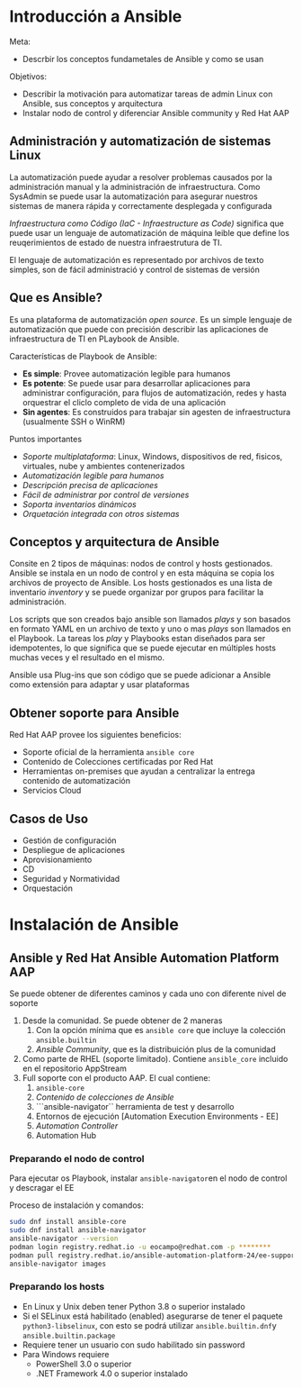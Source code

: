 # Introducción a Ansible

Meta: 
- Descrbir los conceptos fundametales de Ansible y como se usan

Objetivos:
- Describir la motivación para automatizar tareas de admin Linux con Ansible, sus conceptos y arquitectura
- Instalar nodo de control y diferenciar Ansible community y Red Hat AAP

## Administración y automatización de sistemas Linux

La automatización puede ayudar a resolver problemas causados por la administración manual y la administración de infraestructura. Como SysAdmin se puede usar la automatización para asegurar nuestros sistemas de manera rápida y correctamente desplegada y configurada

*Infraestructura como Código (IaC - Infraestructure as Code)* significa que puede usar un lenguaje de automatización de máquina leible que define los reuqerimientos de estado de nuestra infraestrutura de TI.

El lenguaje de automatización es representado por archivos de texto simples, son de fácil administració y control de sistemas de versión

## Que es Ansible?

Es una plataforma de automatización _open source_. Es un simple lenguaje de automatización que puede con precisión describir las aplicaciones de infraestructura de TI en PLaybook de Ansible.

Características de Playbook de Ansible:

- **Es simple**: Provee automatización legible para humanos
- **Es potente**: Se puede usar para desarrollar aplicaciones para administrar configuración, para flujos de automatización, redes y hasta orquestrar el cliclo completo de vida de una aplicación
- **Sin agentes**: Es construidos para trabajar sin agesten de infraestructura (usualmente SSH o WinRM)

Puntos importantes
- *Soporte multiplataforma*: Linux, Windows, dispositivos de red, fisicos, virtuales, nube y ambientes contenerizados
- *Automatización legible para humanos*
- *Descripción precisa de aplicaciones*
- *Fácil de administrar por control de versiones*
- *Soporta inventarios dinámicos*
- *Orquetación integrada con otros sistemas*

## Conceptos y arquitectura de Ansible

Consite en 2 tipos de máquinas: nodos de control y hosts gestionados. Ansible se instala en un nodo de control y en esta máquina se copia  los archivos de proyecto de Ansible. Los hosts gestionados es una lista de inventario _inventory_ y se puede organizar por grupos para facilitar la administración.

Los scripts que son creados bajo ansible son llamados _plays_ y son basados en formato YAML en un archivo de texto y uno o mas _plays_ son llamados en el Playbook. La tareas los _play_ y Playbooks estan diseñados para ser idempotentes, lo que significa que se puede ejecutar en múltiples hosts muchas veces y el resultado en el mismo.

Ansible usa Plug-ins que son código que se puede adicionar a Ansible como extensión para adaptar y usar plataformas

## Obtener soporte para Ansible

Red Hat AAP provee los siguientes beneficios:
- Soporte oficial de la herramienta ```ansible core```
- Contenido de Colecciones certificadas por Red Hat
- Herramientas on-premises que ayudan a centralizar la entrega contenido de automatización
- Servicios Cloud

## Casos de Uso

- Gestión de configuración
- Despliegue de aplicaciones
- Aprovisionamiento
- CD
- Seguridad y Normatividad
- Orquestación

# Instalación de Ansible

## Ansible y Red Hat Ansible Automation Platform AAP

Se puede obtener de diferentes caminos y cada uno con diferente nivel de soporte

1. Desde la comunidad. Se puede obtener de 2 maneras
   1. Con la opción mínima que es ```ansible core``` que incluye la colección ```ansible.builtin```
   2. *Ansible Community*, que es la distribuición plus de la comunidad
2. Como parte de RHEL (soporte limitado). Contiene ```ansible_core``` incluido en el repositorio AppStream
3. Full soporte con el producto AAP. El cual contiene:
   1. ```ansible-core```
   2. *Contenido de colecciones de Ansible*
   3. ```ansible-navigator`` herramienta de test y desarrollo
   4. Entornos de ejecución [Automation Execution Environments - EE]
   5. *Automation Controller*
   6. Automation Hub

### Preparando el nodo de control

Para ejecutar os Playbook, instalar ```ansible-navigator```en el nodo de control y descragar el EE

Proceso de instalación y comandos:

```bash
sudo dnf install ansible-core
sudo dnf install ansible-navigator
ansible-navigator --version
podman login registry.redhat.io -u eocampo@redhat.com -p ********
podman pull registry.redhat.io/ansible-automation-platform-24/ee-supported-rhel8:latest
ansible-navigator images
```

### Preparando los hosts

- En Linux y Unix deben tener Python 3.8 o superior instalado
- Si el SELinux está habilitado (enabled) asegurarse de tener el paquete ```python3-libselinux```, con esto se podrá utilizar ```ansible.builtin.dnf```y ```ansible.builtin.package```
- Requiere tener un usuario con sudo habilitado sin password
- Para Windows requiere
  - PowerShell 3.0 o superior
  - .NET Framework 4.0 o superior instalado